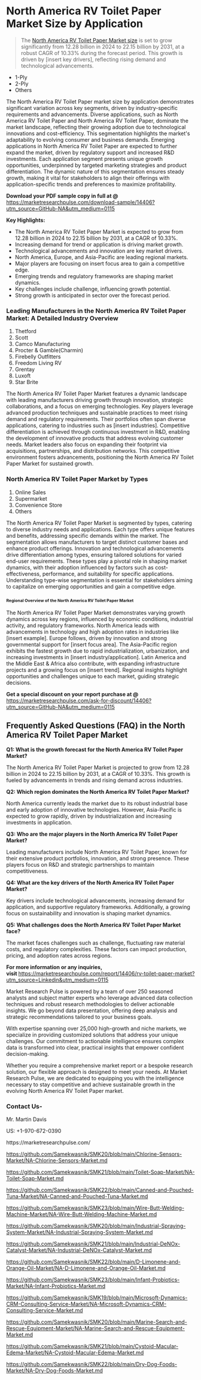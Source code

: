 <h1>North America RV Toilet Paper Market&nbsp;Size by Application</h1><blockquote><p>The <a href="https://marketresearchpulse.com/download-sample/14406?utm_source=GitHub-NA&amp;utm_medium=0115">North America RV Toilet Paper Market size</a> is set to grow significantly from 12.28 billion in 2024 to 22.15 billion by 2031, at a robust CAGR of 10.33% during the forecast period. This growth is driven by [insert key drivers], reflecting rising demand and technological advancements.</p></blockquote><ul><li>1-Ply<li> 2-Ply<li> Others</li></ul><p>The North America RV Toilet Paper market size by application demonstrates significant variation across key segments, driven by industry-specific requirements and advancements. Diverse applications, such as North America RV Toilet Paper and North America RV Toilet Paper, dominate the market landscape, reflecting their growing adoption due to technological innovations and cost-efficiency. This segmentation highlights the market's adaptability to evolving consumer and business demands. Emerging applications in North America RV Toilet Paper are expected to further expand the market, driven by regulatory support and increased R&D investments. Each application segment presents unique growth opportunities, underpinned by targeted marketing strategies and product differentiation. The dynamic nature of this segmentation ensures steady growth, making it vital for stakeholders to align their offerings with application-specific trends and preferences to maximize profitability.</p><p><strong>Download your PDF sample copy in full at @ </strong><a href="https://marketresearchpulse.com/download-sample/14406?utm_source=GitHub-NA&amp;utm_medium=0115">https://marketresearchpulse.com/download-sample/14406?utm_source=GitHub-NA&amp;utm_medium=0115</a></p><p><strong>Key Highlights: </strong></p><ul><li>The North America RV Toilet Paper Market is expected to grow from 12.28 billion in 2024 to 22.15 billion by 2031, at a CAGR of 10.33%.</li><li>Increasing demand for trend or application is driving market growth.</li><li>Technological advancements and innovation are key market drivers.</li><li>North America, Europe, and Asia-Pacific are leading regional markets.</li><li>Major players are focusing on insert focus area to gain a competitive edge.</li><li>Emerging trends and regulatory frameworks are shaping market dynamics.</li><li>Key challenges include challenge, influencing growth potential.</li><li>Strong growth is anticipated in sector over the forecast period.</li></ul><h3>Leading Manufacturers in the North America RV Toilet Paper Market: A Detailed Industry Overview</h3><ol><li>Thetford</li><li>Scott</li><li>Camco Manufacturing</li><li>Procter & Gamble(Charmin)</li><li>Firebelly Outfitters</li><li>Freedom Living RV</li><li>Grentay</li><li>Luxoft</li><li>Star Brite</li></ol><div class="flex max-w-full flex-col flex-grow"><div class="min-h-8 text-message flex w-full flex-col items-end gap-2 whitespace-normal break-words [.text-message+&amp;]:mt-5" dir="auto" data-message-author-role="assistant" data-message-id="fd8432e4-4910-450d-b182-61b7bfb0a01f" data-message-model-slug="gpt-4o"><div class="flex w-full flex-col gap-1 empty:hidden first:pt-[3px]"><div class="markdown prose w-full break-words dark:prose-invert light"><p>The North America RV Toilet Paper Market features a dynamic landscape with leading manufacturers driving growth through innovation, strategic collaborations, and a focus on emerging technologies. Key players leverage advanced production techniques and sustainable practices to meet rising demand and regulatory requirements. Their portfolios often span diverse applications, catering to industries such as [insert industries]. Competitive differentiation is achieved through continuous investment in R&amp;D, enabling the development of innovative products that address evolving customer needs. Market leaders also focus on expanding their footprint via acquisitions, partnerships, and distribution networks. This competitive environment fosters advancements, positioning the North America RV Toilet Paper Market for sustained growth.</p></div></div></div></div><h3>North America RV Toilet Paper Market by Types</h3><ol><li>Online Sales<li> Supermarket<li> Convenience Store<li> Others</li></ol><div class="flex max-w-full flex-col flex-grow"><div class="min-h-8 text-message flex w-full flex-col items-end gap-2 whitespace-normal break-words [.text-message+&amp;]:mt-5" dir="auto" data-message-author-role="assistant" data-message-id="084470be-0bb7-4664-bddf-5156b4f41249" data-message-model-slug="gpt-4o-mini"><div class="flex w-full flex-col gap-1 empty:hidden first:pt-[3px]"><div class="markdown prose w-full break-words dark:prose-invert light"><p>The North America RV Toilet Paper Market is segmented by types, catering to diverse industry needs and applications. Each type offers unique features and benefits, addressing specific demands within the market. The segmentation allows manufacturers to target distinct customer bases and enhance product offerings. Innovation and technological advancements drive differentiation among types, ensuring tailored solutions for varied end-user requirements. These types play a pivotal role in shaping market dynamics, with their adoption influenced by factors such as cost-effectiveness, performance, and suitability for specific applications. Understanding type-wise segmentation is essential for stakeholders aiming to capitalize on emerging opportunities and gain a competitive edge.</p></div></div></div></div><h3><span style="font-size: 11px;">Regional Overview of the North America RV Toilet Paper Market</span></h3><div class="flex max-w-full flex-col flex-grow"><div class="min-h-8 text-message flex w-full flex-col items-end gap-2 whitespace-normal break-words [.text-message+&amp;]:mt-5" dir="auto" data-message-author-role="assistant" data-message-id="e9038762-ce64-4e30-91c9-9bd413514231" data-message-model-slug="gpt-4o-mini"><div class="flex w-full flex-col gap-1 empty:hidden first:pt-[3px]"><div class="markdown prose w-full break-words dark:prose-invert light"><p>The North America RV Toilet Paper Market demonstrates varying growth dynamics across key regions, influenced by economic conditions, industrial activity, and regulatory frameworks. North America leads with advancements in technology and high adoption rates in industries like [insert example]. Europe follows, driven by innovation and strong governmental support for [insert focus area]. The Asia-Pacific region exhibits the fastest growth due to rapid industrialization, urbanization, and increasing investments in [insert industry/application]. Latin America and the Middle East &amp; Africa also contribute, with expanding infrastructure projects and a growing focus on [insert trend]. Regional insights highlight opportunities and challenges unique to each market, guiding strategic decisions.</p></div></div></div></div><p><strong>Get a special discount on your report purchase at @ </strong><a href="https://marketresearchpulse.com/ask-for-discount/14406?utm_source=GitHub-NA&amp;utm_medium=0115">https://marketresearchpulse.com/ask-for-discount/14406?utm_source=GitHub-NA&amp;utm_medium=0115</a></p><h2>Frequently Asked Questions (FAQ) in the North America RV Toilet Paper Market</h2><p><strong>Q1: What is the growth forecast for the North America RV Toilet Paper Market?</strong></p><p>The North America RV Toilet Paper Market is projected to grow from 12.28 billion in 2024 to 22.15 billion by 2031, at a CAGR of 10.33%. This growth is fueled by advancements in trends and rising demand across industries.</p><p><strong>Q2: Which region dominates the North America RV Toilet Paper Market?</strong></p><p>North America currently leads the market due to its robust industrial base and early adoption of innovative technologies. However, Asia-Pacific is expected to grow rapidly, driven by industrialization and increasing investments in application.</p><p><strong>Q3: Who are the major players in the North America RV Toilet Paper Market?</strong></p><p>Leading manufacturers include North America RV Toilet Paper, known for their extensive product portfolios, innovation, and strong presence. These players focus on R&amp;D and strategic partnerships to maintain competitiveness.</p><p><strong>Q4: What are the key drivers of the North America RV Toilet Paper Market?</strong></p><p>Key drivers include technological advancements, increasing demand for application, and supportive regulatory frameworks. Additionally, a growing focus on sustainability and innovation is shaping market dynamics.</p><p><strong>Q5: What challenges does the North America RV Toilet Paper Market face?</strong></p><p>The market faces challenges such as challenge, fluctuating raw material costs, and regulatory complexities. These factors can impact production, pricing, and adoption rates across regions.</p><p><strong>For more information or any inquiries, visit&nbsp;</strong><a href="https://marketresearchpulse.com/report/14406/rv-toilet-paper-market?utm_source=Linkedin&utm_medium=0115">https://marketresearchpulse.com/report/14406/rv-toilet-paper-market?utm_source=Linkedin&utm_medium=0115</a></p><p>Market Research Pulse is powered by a team of over 250 seasoned analysts and subject matter experts who leverage advanced data collection techniques and robust research methodologies to deliver actionable insights. We go beyond data presentation, offering deep analysis and strategic recommendations tailored to your business goals.</p><p>With expertise spanning over 25,000 high-growth and niche markets, we specialize in providing customized solutions that address your unique challenges. Our commitment to actionable intelligence ensures complex data is transformed into clear, practical insights that empower confident decision-making.</p><p>Whether you require a comprehensive market report or a bespoke research solution, our flexible approach is designed to meet your needs. At Market Research Pulse, we are dedicated to equipping you with the intelligence necessary to stay competitive and achieve sustainable growth in the evolving North America RV Toilet Paper market.</p><h3><strong>Contact Us-</strong></h3><p>Mr. Martin Davis</p><p>US: +1-970-672-0390</p><p>https://marketresearchpulse.com/</p><p><a href="https://github.com/Samekwasnik/SMK20/blob/main/Chlorine-Sensors-Market/NA-Chlorine-Sensors-Market.md">https://github.com/Samekwasnik/SMK20/blob/main/Chlorine-Sensors-Market/NA-Chlorine-Sensors-Market.md</a></p><p><a href="https://github.com/Samekwasnik/SMK21/blob/main/Toilet-Soap-Market/NA-Toilet-Soap-Market.md">https://github.com/Samekwasnik/SMK21/blob/main/Toilet-Soap-Market/NA-Toilet-Soap-Market.md</a></p><p><a href="https://github.com/Samekwasnik/SMK22/blob/main/Canned-and-Pouched-Tuna-Market/NA-Canned-and-Pouched-Tuna-Market.md">https://github.com/Samekwasnik/SMK22/blob/main/Canned-and-Pouched-Tuna-Market/NA-Canned-and-Pouched-Tuna-Market.md</a></p><p><a href="https://github.com/Samekwasnik/SMK23/blob/main/Wire-Butt-Welding-Machine-Market/NA-Wire-Butt-Welding-Machine-Market.md">https://github.com/Samekwasnik/SMK23/blob/main/Wire-Butt-Welding-Machine-Market/NA-Wire-Butt-Welding-Machine-Market.md</a></p><p><a href="https://github.com/Samekwasnik/SMK20/blob/main/Industrial-Spraying-System-Market/NA-Industrial-Spraying-System-Market.md">https://github.com/Samekwasnik/SMK20/blob/main/Industrial-Spraying-System-Market/NA-Industrial-Spraying-System-Market.md</a></p><p><a href="https://github.com/Samekwasnik/SMK21/blob/main/Industrial-DeNOx-Catalyst-Market/NA-Industrial-DeNOx-Catalyst-Market.md">https://github.com/Samekwasnik/SMK21/blob/main/Industrial-DeNOx-Catalyst-Market/NA-Industrial-DeNOx-Catalyst-Market.md</a></p><p><a href="https://github.com/Samekwasnik/SMK22/blob/main/D-Limonene-and-Orange-Oil-Market/NA-D-Limonene-and-Orange-Oil-Market.md">https://github.com/Samekwasnik/SMK22/blob/main/D-Limonene-and-Orange-Oil-Market/NA-D-Limonene-and-Orange-Oil-Market.md</a></p><p><a href="https://github.com/Samekwasnik/SMK23/blob/main/Infant-Probiotics-Market/NA-Infant-Probiotics-Market.md">https://github.com/Samekwasnik/SMK23/blob/main/Infant-Probiotics-Market/NA-Infant-Probiotics-Market.md</a></p><p><a href="https://github.com/Samekwasnik/SMK19/blob/main/Microsoft-Dynamics-CRM-Consulting-Service-Market/NA-Microsoft-Dynamics-CRM-Consulting-Service-Market.md">https://github.com/Samekwasnik/SMK19/blob/main/Microsoft-Dynamics-CRM-Consulting-Service-Market/NA-Microsoft-Dynamics-CRM-Consulting-Service-Market.md</a></p><p><a href="https://github.com/Samekwasnik/SMK20/blob/main/Marine-Search-and-Rescue-Equipment-Market/NA-Marine-Search-and-Rescue-Equipment-Market.md">https://github.com/Samekwasnik/SMK20/blob/main/Marine-Search-and-Rescue-Equipment-Market/NA-Marine-Search-and-Rescue-Equipment-Market.md</a></p><p><a href="https://github.com/Samekwasnik/SMK21/blob/main/Cystoid-Macular-Edema-Market/NA-Cystoid-Macular-Edema-Market.md">https://github.com/Samekwasnik/SMK21/blob/main/Cystoid-Macular-Edema-Market/NA-Cystoid-Macular-Edema-Market.md</a></p><p><a href="https://github.com/Samekwasnik/SMK22/blob/main/Dry-Dog-Foods-Market/NA-Dry-Dog-Foods-Market.md">https://github.com/Samekwasnik/SMK22/blob/main/Dry-Dog-Foods-Market/NA-Dry-Dog-Foods-Market.md</a></p>
